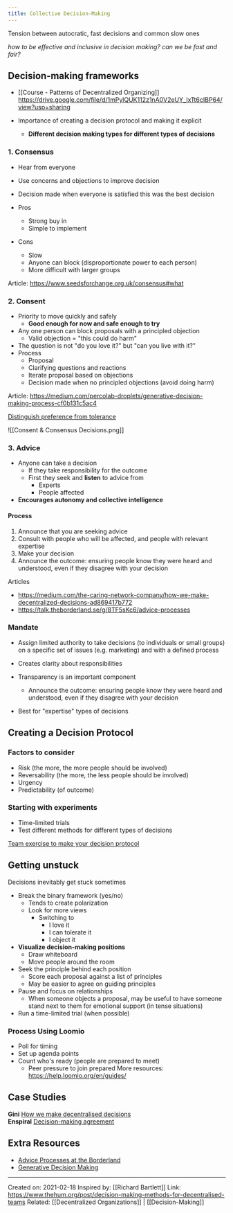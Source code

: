 ```yaml
---
title: Collective Decision-Making
---
```

Tension between autocratic, fast decisions and common slow ones

*how to be effective and inclusive in decision making?
can we be fast and fair?*

## Decision-making frameworks
- [[Course - Patterns of Decentralized Organizing]]
https://drive.google.com/file/d/1mPylQUK112z1nA0V2eUY_IxTt6cIBP64/view?usp=sharing

- Importance of creating a decision protocol and making it explicit
	- **Different decision making types for different types of decisions**

### 1. Consensus
- Hear from everyone
- Use concerns and objections to improve decision
- Decision made when everyone is satisfied this was the best decision

- Pros
	- Strong buy in
	- Simple to implement
- Cons
	- Slow
	- Anyone can block (disproportionate power to each person)
	- More difficult with larger groups

Article: https://www.seedsforchange.org.uk/consensus#what

### 2. Consent
- Priority to move quickly and safely
	- **Good enough for now and safe enough to try**
- Any one person can block proposals with a principled objection
	- Valid objection = "this could do harm"
- The question is not "do you love it?" but "can you live with it?"
- Process
	- Proposal
	- Clarifying questions and reactions
	- Iterate proposal based on objections
	- Decision made when no principled objections (avoid doing harm)

Article: https://medium.com/percolab-droplets/generative-decision-making-process-cf0b131c5ac4

[Distinguish preference from tolerance](https://drive.google.com/file/d/1KsuHuLOLtAHcFK9swZXpHRmAJQgycskx/view?usp=sharing)

![[Consent & Consensus Decisions.png]]

### 3. Advice
- Anyone can take a decision
	- If they take responsibility for the outcome
	- First they seek and **listen** to advice from
		- Experts
		- People affected
- **Encourages autonomy and collective intelligence**

#### Process
1. Announce that you are seeking advice
2. Consult with people who will be affected, and people with relevant expertise
3. Make your decision
4. Announce the outcome: ensuring people know they were heard and understood,
even if they disagree with your decision

Articles
- https://medium.com/the-caring-network-company/how-we-make-decentralized-decisions-ad869417b772
- https://talk.theborderland.se/g/8TF5sKc6/advice-processes

### Mandate
- Assign limited authority to take decisions (to individuals or small groups) on a specific set of issues (e.g. marketing) and with a defined process

- Creates clarity about responsibilities
- Transparency is an important component
	- Announce the outcome: ensuring people know they were heard and understood, even if they disagree with your decision
- Best for "expertise" types of decisions

## Creating a Decision Protocol
### Factors to consider
- Risk (the more, the more people should be involved)
- Reversability (the more, the less people should be involved)
- Urgency
- Predictability (of outcome)

### Starting with experiments
- Time-limited trials
- Test different methods for different types of decisions

[Team exercise to make your decision protocol](https://drive.google.com/file/d/1RqFafDQQ-2xp8R5fovp6_8F_X78IgeZT/view?usp=sharing)

## Getting unstuck
Decisions inevitably get stuck sometimes

- Break the binary framework (yes/no)
	- Tends to create polarization
	- Look for more views
		- Switching to
			- I love it
			- I can tolerate it
			- I object it
- **Visualize decision-making positions**
	- Draw whiteboard
	- Move people around the room
- Seek the principle behind each position
	- Score each proposal against a list of principles
	- May be easier to agree on guiding principles
- Pause and focus on relationships
	- When someone objects a proposal, may be useful to have someone stand next to them for emotional support (in tense situations)
- Run a time-limited trial (when possible)

### Process Using Loomio
- Poll for timing
- Set up agenda points
- Count who's ready (people are prepared to meet)
	- Peer pressure to join prepared
More resources: https://help.loomio.org/en/guides/ 

## Case Studies
**Gini**
[How we make decentralised decisions](https://medium.com/the-caring-network-company/how-we-make-decentralized-decisions-ad869417b772)  
  **Enspiral**
[Decision-making agreement](http://handbook.enspiral.com/agreements/decisions.html)

## Extra Resources
-   [Advice Processes at the Borderland](https://talk.theborderland.se/g/8TF5sKc6/advice-processes)    
-   [Generative Decision Making](http://bit.ly/generative-decisions)
-------------------
Created on: 2021-02-18
Inspired by: [[Richard Bartlett]]
Link: https://www.thehum.org/post/decision-making-methods-for-decentralised-teams
Related: [[Decentralized Organizations]] | [[Decision-Making]]